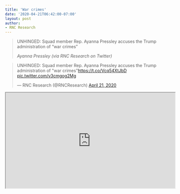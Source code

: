 ```yaml
---
title: 'War crimes'
date: '2020-04-21T06:42:00-07:00'
layout: post
author:
- RNC Research
---
```


> UNHINGED: Squad member Rep. Ayanna Pressley accuses the Trump administration of “war crimes”
>
> <cite>Ayanna Pressley (via RNC Research on Twitter)</cite>

<blockquote class="twitter-tweet"><p lang="en" dir="ltr">UNHINGED: Squad member Rep. Ayanna Pressley accuses the Trump administration of &quot;war crimes&quot;<a href="https://t.co/Vcq54XtJbD">https://t.co/Vcq54XtJbD</a> <a href="https://t.co/v3cmgog2Mg">pic.twitter.com/v3cmgog2Mg</a></p>&mdash; RNC Research (@RNCResearch) <a href="https://twitter.com/RNCResearch/status/1252646051665903624?ref_src=twsrc%5Etfw">April 21, 2020</a></blockquote> <script async src="https://platform.twitter.com/widgets.js" charset="utf-8"></script>

<iframe width="560" height="315" src="https://www.youtube.com/embed/Tr6Izqj3hcE" title="Unhinged Ayanna Pressley"></iframe>
